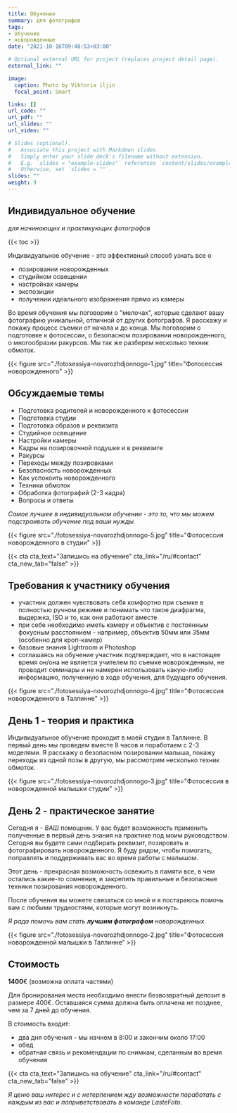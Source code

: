 ```yaml
---
title: Обучение
summary: для фотографов
tags:
- обучение 
- новорожденные
date: "2021-10-16T09:48:53+03:00"

# Optional external URL for project (replaces project detail page).
external_link: ""

image:
  caption: Photo by Viktoria iljin
  focal_point: Smart

links: []
url_code: ""
url_pdf: ""
url_slides: ""
url_video: ""

# Slides (optional).
#   Associate this project with Markdown slides.
#   Simply enter your slide deck's filename without extension.
#   E.g. `slides = "example-slides"` references `content/slides/example-slides.md`.
#   Otherwise, set `slides = ""`.
slides: ""
weight: 9
---
```

## Индивидуальное обучение
_для начинающих и практикующих фотографов_

{{< toc >}}

Индивидуальное обучение - это эффективный способ узнать все о

- позировании новорожденных
- студийном освещении
- настройках камеры
- экспозиции
- получении идеального изображения прямо из камеры 


Во время обучения мы поговорим о "мелочах", которые сделают вашу фотографию уникальной, отличной от других фотографов. Я расскажу и покажу процесс съемки от начала и до конца. Мы поговорим о подготовке к фотосессии, о безопасном позировании новорожденного, о многообразии ракурсов. Мы так же разберем несколько техник обмоток.

{{< figure src="./fotosessiya-novorozhdjonnogo-1.jpg" title="Фотосессия новорожденного" >}}

## Обсуждаемые темы
- Подготовка родителей и новорожденного к фотосессии
- Подготовка студии
- Подготовка образов и реквизита
- Студийное освещение
- Настройки камеры
- Кадры на позировочной подушке и в реквизите
- Ракурсы
- Переходы между позировками
- Безопасность новорожденных
- Как успокоить новорожденного
- Техники обмоток
- Обработка фотографий (2-3 кадра)
- Вопросы и ответы

_Самое лучшее в индивидуальном обучении - это то, что мы можем подстраивать обучение под ваши нужды._

{{< figure src="./fotosessiya-novorozhdjonnogo-5.jpg" title="Фотосессия новорожденного в студии" >}}

{{< cta cta_text="Запишись на обучение" cta_link="/ru/#contact" cta_new_tab="false" >}}

## Требования к участнику обучения
- участник должен чувствовать себя комфортно при съемке в полностью ручном режиме и понимать что такое диафрагма, выдержка, ISO и то, как они работают вместе
- при себе необходимо иметь камеру и объектив с постоянным фокусным расстоянием - например, объектив 50мм или 35мм (особенно для кроп-камер)
- базовые знания Lightroom и Photoshop
- соглашаясь на обучение участник подтверждает, что в настоящее время он/она не является учителем по съемке новорожденным, не проводит семинары и не намерен использовать какую-либо информацию, полученную в ходе обучения, для будущего обучения.

{{< figure src="./fotosessiya-novorozhdjonnogo-4.jpg" title="Фотосессия новорожденного в Таллинне" >}}

## День 1 - теория и практика
Индивидуальное обучение проходит в моей студии в Таллинне. В первый день мы проведем вместе 8 часов и поработаем с 2-3 моделями. Я расскажу о безопасном позировании малыша, покажу переходы из одной позы в другую, мы рассмотрим несколько техник обмоток.

{{< figure src="./fotosessiya-novorozhdjonnogo-3.jpg" title="Фотосессия в новорожденной малышки студии" >}}

## День 2 - практическое занятие
Сегодня я - *ВАШ* помощник. У вас будет возможность применить полученные в первый день знания на практике под моим руководством. 
Сегодня вы будете сами подбирать реквизит, позировать и фотографировать новорожденного. Я буду рядом, чтобы помогать, поправлять и поддерживать вас во время работы с малышом. 

Этот день - прекрасная возможность освежить в памяти все, в чем остались какие-то сомнения, и закрепить правильные и безопасные техники позирования новорожденного.

После обучения вы можете связаться со мной и я постараюсь помочь вам с любыми трудностями, которые могут возникнуть.

_Я рада помочь вам стать **лучшим фотографом** новорожденных._

{{< figure src="./fotosessiya-novorozhdjonnogo-2.jpg" title="Фотосессия новорожденной малышки в Таллинне" >}}

## Стоимость
**1400**€ 
(возможна оплата частями)

Для бронирования места необходимо внести безвозвратный депозит в размере 400€. Оставшаяся сумма должна быть оплачена не позднее, чем за 7 дней до обучения.

В стоимость входит:
- два дня обучения - мы начнем в 8:00 и закончим около 17:00
- обед
- обратная связь и рекомендации по снимкам, сделанным во время обучения

{{< cta cta_text="Запишись на обучение" cta_link="/ru/#contact" cta_new_tab="false" >}}

_Я ценю ваш интерес и с нетерпением жду возможности поработать с каждым из вас и поприветствовать в команде LasteFoto._